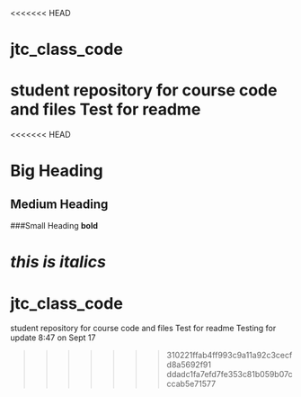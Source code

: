 <<<<<<< HEAD
# jtc_class_code
student repository for course code and files
Test for readme
=======
<<<<<<< HEAD
# Big Heading

## Medium Heading

###Small Heading
**bold**

*this is italics*
=======
# jtc_class_code
student repository for course code and files
Test for readme
Testing for update 8:47 on Sept 17
>>>>>>> 310221ffab4ff993c9a11a92c3cecfd8a5692f91
>>>>>>> ddadc1fa7efd7fe353c81b059b07cccab5e71577

